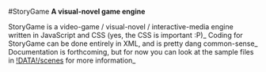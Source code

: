 #StoryGame
__A visual-novel game engine__

StoryGame is a video-game / visual-novel / interactive-media engine written in JavaScript and CSS (yes, the CSS is important :P)\_ Coding for StoryGame can be done entirely in XML, and is pretty dang common-sense\_ Documentation is forthcoming, but for now you can look at the sample files in [!DATA!/scenes](!DATA!/scenes) for more information\_
